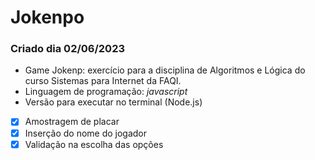 # Jokenpo
### Criado dia 02/06/2023
- Game Jokenp: exercício para a disciplina de Algoritmos e Lógica do curso Sistemas para Internet da FAQI.
- Linguagem de programação: _javascript_
- Versão para executar no terminal (Node.js)

- [x] Amostragem de placar
- [x] Inserção do nome do jogador
- [x] Validação na escolha das opções